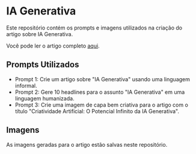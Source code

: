 # IA Generativa

Este repositório contém os prompts e imagens utilizados na criação do artigo sobre IA Generativa.

Você pode ler o artigo completo [aqui]([https://caminho-para-seu-artigo](https://web.dio.me/articles/ia-generativa-a-revolucao-criativa-que-esta-mudando-o-mundo?back=%2Farticles&open-modal=true&page=1&order=oldest)).

## Prompts Utilizados

- Prompt 1: Crie um artigo sobre "IA Generativa" usando uma linguagem informal.
- Prompt 2: Gere 10 headlines para o assunto "IA Generativa" em uma linguagem humanizada.
- Prompt 3: Crie uma imagem de capa bem criativa para o artigo com o título "Criatividade Artificial: O Potencial Infinito da IA Generativa".

## Imagens

As imagens geradas para o artigo estão salvas neste repositório.

